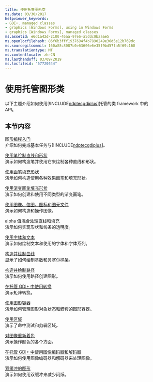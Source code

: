 ```yaml
---
title: 使用托管图形类
ms.date: 03/30/2017
helpviewer_keywords:
- GDI+, managed classes
- graphics [Windows Forms], using in Windows Forms
- graphics [Windows Forms], managed classes
ms.assetid: e6d1a42d-2100-46aa-97e6-a5ddc0baaae5
ms.openlocfilehash: 86f6b3fff1937694f4b7890249e36d5e12b769dc
ms.sourcegitcommit: 160a88c8087b0e63606e6e35f9bd57fa5f69c168
ms.translationtype: MT
ms.contentlocale: zh-CN
ms.lasthandoff: 03/09/2019
ms.locfileid: "57720444"
---
```

# <a name="using-managed-graphics-classes"></a>使用托管图形类
以下主题介绍如何使用[!INCLUDE[ndptecgdiplus](../../../../includes/ndptecgdiplus-md.md)]托管的类 framework 中的 API。  
  
## <a name="in-this-section"></a>本节内容  
 [图形编程入门](getting-started-with-graphics-programming.md)  
 介绍如何完成基本任务与[!INCLUDE[ndptecgdiplus](../../../../includes/ndptecgdiplus-md.md)]。  
  
 [使用笔绘制直线和形状](using-a-pen-to-draw-lines-and-shapes.md)  
 演示如何构造笔并使用它来绘制各种直线和形状。  
  
 [使用画笔填充形状](using-a-brush-to-fill-shapes.md)  
 演示如何构造使用各种效果画笔和填充形状。  
  
 [使用渐变画笔填充形状](using-a-gradient-brush-to-fill-shapes.md)  
 演示如何创建和使用不同类型的渐变画笔。  
  
 [使用图像、位图、图标和图元文件](working-with-images-bitmaps-icons-and-metafiles.md)  
 演示如何构造和操作图像。  
  
 [alpha 值混合处理直线和填充](alpha-blending-lines-and-fills.md)  
 演示如何实现形状和线条的透明度。  
  
 [使用字体和文本](using-fonts-and-text.md)  
 演示如何绘制文本和使用的字体和字体系列。  
  
 [构造并绘制曲线](constructing-and-drawing-curves.md)  
 显示了如何绘制基数和贝塞尔样条。  
  
 [构造并绘制路径](constructing-and-drawing-paths.md)  
 演示如何使用路径创建图形。  
  
 [在托管 GDI+ 中使用转换](using-transformations-in-managed-gdi.md)  
 演示矩阵转换。  
  
 [使用图形容器](using-graphics-containers.md)  
 演示如何管理图形对象状态和嵌套的图形容器。  
  
 [使用区域](using-regions.md)  
 演示了命中测试和剪辑区域。  
  
 [对图像重新着色](recoloring-images.md)  
 演示操作颜色的各个方面。  
  
 [在托管 GDI+ 中使用图像编码器和解码器](using-image-encoders-and-decoders-in-managed-gdi.md)  
 演示如何使用图像编码器和解码器来处理图像。  
  
 [双缓冲的图形](double-buffered-graphics.md)  
 演示如何使用双缓冲来减少闪烁。
